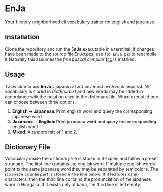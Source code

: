 # EnJa #
Your friendly neighborhood cli vocabulary trainer for english and japanese.

## Installation ##
Clone the repository and run the __EnJa__ executable in a terminal.
If changes have been made to the source file _EnJa.pas_, use `fpc EnJa.pas` to recompile it.Naturally this assumes the _free pascal compiler_ [fpc](https://www.freepascal.org) is installed. 

## Usage ##
To be able to use __EnJa__ a japanese font and input method is required. All vocabulary is stored in _DictEnJa.txt_ and new words may be added in accordance with the notation used in the dictionary file.
When executed one can choose between three options. 
1. __English -> Japanese__: Print english word and query the corresponding japanese word
2. __Japanese -> English__: Print japanese word and query the corresponding english word
3. __Mixed__: A random mix of 1 and 2.

## Dictionary File ##
Vocabulary inside the dictionary file is stored in 3-tuples and follow a preset structure. The first line contains the english word. If multiple english words point to the same japanese word they may be separated by semicolons. The japanese counterpart is stored in the line below. If it features kanji-characters, then the third line contains the pronunciation of the japanese word in Hiragana. If it exists only of kana, the third line is left empty.

